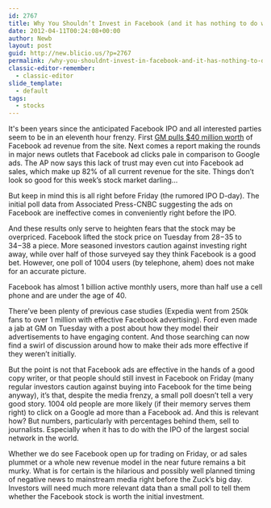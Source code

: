 ```yaml
---
id: 2767
title: Why You Shouldn’t Invest in Facebook (and it has nothing to do with the Ads)
date: 2012-04-11T00:24:08+00:00
author: Newb
layout: post
guid: http://new.blicio.us/?p=2767
permalink: /why-you-shouldnt-invest-in-facebook-and-it-has-nothing-to-do-with-the-ads/
classic-editor-remember:
  - classic-editor
slide_template:
  - default
tags:
  - stocks
---
```

It's been years since the anticipated Facebook IPO and all interested parties seem to be in an eleventh hour frenzy. First [GM pulls $40 million worth](https://web.archive.org/web/20121019060001/http://www.huffingtonpost.com/2012/05/15/general-motors-advertising-facebook_n_1518862.html) of Facebook ad revenue from the site. Next comes a report making the rounds in major news outlets that Facebook ad clicks pale in comparison to Google ads. The AP now says this lack of trust may even cut into Facebook ad sales, which make up 82% of all current revenue for the site. Things don’t look so good for this week’s stock market darling…

But keep in mind this is all right before Friday (the rumored IPO D-day). The initial poll data from Associated Press-CNBC suggesting the ads on Facebook are ineffective comes in conveniently right before the IPO.

And these results only serve to heighten fears that the stock may be overpriced. Facebook lifted the stock price on Tuesday from $28-$35 to $34-$38 a piece. More seasoned investors caution against investing right away, while over half of those surveyed say they think Facebook is a good bet. However, one poll of 1004 users (by telephone, ahem) does not make for an accurate picture.

Facebook has almost 1 billion active monthly users, more than half use a cell phone and are under the age of 40.

There’ve been plenty of previous case studies (Expedia went from 250k fans to over 1 million with effective Facebook advertising). Ford even made a jab at GM on Tuesday with a post about how they model their advertisements to have engaging content. And those searching can now find a swirl of discussion around how to make their ads more effective if they weren’t initially.

But the point is not that Facebook ads are effective in the hands of a good copy writer, or that people should still invest in Facebook on Friday (many regular investors caution against buying into Facebook for the time being anyway), it’s that, despite the media frenzy, a small poll doesn’t tell a very good story. 1004 old people are more likely (if their memory serves them right) to click on a Google ad more than a Facebook ad. And this is relevant how? But numbers, particularly with percentages behind them, sell to journalists. Especially when it has to do with the IPO of the largest social network in the world.

Whether we do see Facebook open up for trading on Friday, or ad sales plummet or a whole new revenue model in the near future remains a bit murky. What is for certain is the hilarious and possibly well planned timing of negative news to mainstream media right before the Zuck’s big day. Investors will need much more relevant data than a small poll to tell them whether the Facebook stock is worth the initial investment.